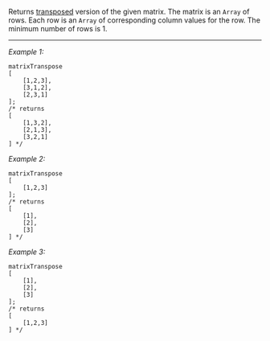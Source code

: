 Returns [transposed](https://en.wikipedia.org/wiki/Transpose) version of the given matrix.
The matrix is an `Array` of rows.
Each row is an `Array` of corresponding column values for the row. The minimum number of rows is 1.


---
*Example 1:*
```sqf
matrixTranspose 
[
	[1,2,3], 
	[3,1,2], 
	[2,3,1]
];
/* returns 
[
	[1,3,2], 
	[2,1,3], 
	[3,2,1]
] */
```

*Example 2:*
```sqf
matrixTranspose 
[
	[1,2,3]
];
/* returns 
[
	[1],
	[2],
	[3]
] */
```

*Example 3:*
```sqf
matrixTranspose 
[
	[1],
	[2],
	[3]
];
/* returns 
[
	[1,2,3]
] */
```
